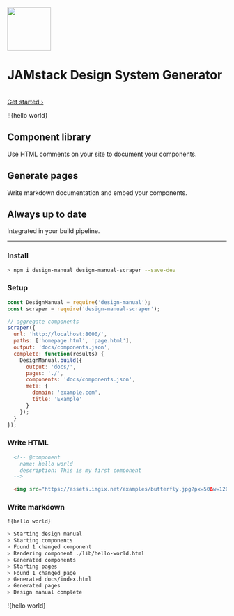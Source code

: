 <div class="lead">
  <img src="./assets/logo.png" height="100" />
  <br>
  <h1>JAMstack Design System Generator</h1>
  <br>
  <a href="/getting-started.html">Get started ›</a>
</div>

!!{hello world}

<div class="features">
  <div class="features__item">
    <h2>Component library</h2>
    <p>Use HTML comments on your site to document your components.</p>
  </div>
  <div class="features__item">
    <h2>Generate pages</h2>
    <p>Write markdown documentation and embed your components.</p>
  </div>
  <div class="features__item">
    <h2>Always up to date</h2>
    <p>Integrated in your build pipeline.</p>
  </div>
</div>


---

### Install

```bash
> npm i design-manual design-manual-scraper --save-dev
```

### Setup

```js
const DesignManual = require('design-manual');
const scraper = require('design-manual-scraper');

// aggregate components
scraper({
  url: 'http://localhost:8000/',
  paths: ['homepage.html', 'page.html'],
  output: 'docs/components.json',
  complete: function(results) {
    DesignManual.build({
      output: 'docs/',
      pages: './',
      components: 'docs/components.json',
      meta: {
        domain: 'example.com',
        title: 'Example'
      }
    });
  }
});
```

### Write HTML

```html
  <!-- @component
    name: hello world
    description: This is my first component
  -->

  <img src="https://assets.imgix.net/examples/butterfly.jpg?px=50&w=1200&h=50&fit=crop" alt="" />
```

### Write markdown

```md
!{hello world}
```

```bash
> Starting design manual
> Starting components
> Found 1 changed component
> Rendering component ./lib/hello-world.html
> Generated components
> Starting pages
> Found 1 changed page
> Generated docs/index.html
> Generated pages
> Design manual complete
```

!{hello world}
